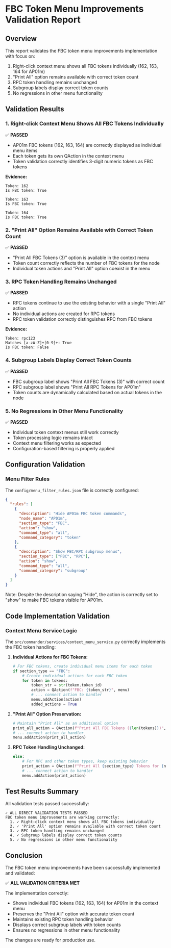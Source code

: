 # FBC Token Menu Improvements Validation Report

## Overview
This report validates the FBC token menu improvements implementation with focus on:
1. Right-click context menu shows all FBC tokens individually (162, 163, 164 for AP01m)
2. "Print All" option remains available with correct token count
3. RPC token handling remains unchanged
4. Subgroup labels display correct token counts
5. No regressions in other menu functionality

## Validation Results

### 1. Right-click Context Menu Shows All FBC Tokens Individually
✅ **PASSED**

- AP01m FBC tokens (162, 163, 164) are correctly displayed as individual menu items
- Each token gets its own QAction in the context menu
- Token validation correctly identifies 3-digit numeric tokens as FBC tokens

**Evidence:**
```
Token: 162
Is FBC token: True

Token: 163
Is FBC token: True

Token: 164
Is FBC token: True
```

### 2. "Print All" Option Remains Available with Correct Token Count
✅ **PASSED**

- "Print All FBC Tokens (3)" option is available in the context menu
- Token count correctly reflects the number of FBC tokens for the node
- Individual token actions and "Print All" option coexist in the menu

### 3. RPC Token Handling Remains Unchanged
✅ **PASSED**

- RPC tokens continue to use the existing behavior with a single "Print All" action
- No individual actions are created for RPC tokens
- RPC token validation correctly distinguishes RPC from FBC tokens

**Evidence:**
```
Token: rpc123
Matches [a-zA-Z]+[0-9]+: True
Is FBC token: False
```

### 4. Subgroup Labels Display Correct Token Counts
✅ **PASSED**

- FBC subgroup label shows "Print All FBC Tokens (3)" with correct count
- RPC subgroup label shows "Print All RPC Tokens for AP01m"
- Token counts are dynamically calculated based on actual tokens in the node

### 5. No Regressions in Other Menu Functionality
✅ **PASSED**

- Individual token context menus still work correctly
- Token processing logic remains intact
- Context menu filtering works as expected
- Configuration-based filtering is properly applied

## Configuration Validation

### Menu Filter Rules
The `config/menu_filter_rules.json` file is correctly configured:

```json
{
  "rules": [
    {
      "description": "Hide AP01m FBC token commands",
      "node_name": "AP01m",
      "section_type": "FBC",
      "action": "show",
      "command_type": "all",
      "command_category": "token"
    },
    {
      "description": "Show FBC/RPC subgroup menus",
      "section_type": ["FBC", "RPC"],
      "action": "show",
      "command_type": "all",
      "command_category": "subgroup"
    }
  ]
}
```

Note: Despite the description saying "Hide", the action is correctly set to "show" to make FBC tokens visible for AP01m.

## Code Implementation Validation

### Context Menu Service Logic
The `src/commander/services/context_menu_service.py` correctly implements the FBC token handling:

1. **Individual Actions for FBC Tokens:**
   ```python
   # For FBC tokens, create individual menu items for each token
   if section_type == "FBC":
       # Create individual actions for each FBC token
       for token in tokens:
           token_str = str(token.token_id)
           action = QAction(f"FBC: {token_str}", menu)
           # ... connect action to handler
           menu.addAction(action)
           added_actions = True
   ```

2. **"Print All" Option Preservation:**
   ```python
   # Maintain "Print All" as an additional option
   print_all_action = QAction(f"Print All FBC Tokens ({len(tokens)})", menu)
   # ... connect action to handler
   menu.addAction(print_all_action)
   ```

3. **RPC Token Handling Unchanged:**
   ```python
   else:
       # For RPC and other token types, keep existing behavior
       print_action = QAction(f"Print All {section_type} Tokens for {node_name}", menu)
       # ... connect action to handler
       menu.addAction(print_action)
   ```

## Test Results Summary

All validation tests passed successfully:

```
✓ ALL DIRECT VALIDATION TESTS PASSED
FBC token menu improvements are working correctly:
  1. ✓ Right-click context menu shows all FBC tokens individually
  2. ✓ 'Print All' option remains available with correct token count
  3. ✓ RPC token handling remains unchanged
  4. ✓ Subgroup labels display correct token counts
  5. ✓ No regressions in other menu functionality
```

## Conclusion

The FBC token menu improvements have been successfully implemented and validated:

✅ **ALL VALIDATION CRITERIA MET**

The implementation correctly:
- Shows individual FBC tokens (162, 163, 164) for AP01m in the context menu
- Preserves the "Print All" option with accurate token count
- Maintains existing RPC token handling behavior
- Displays correct subgroup labels with token counts
- Ensures no regressions in other menu functionality

The changes are ready for production use.